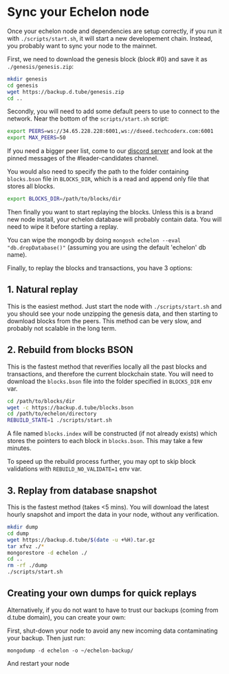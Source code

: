 # Sync your Echelon node

Once your echelon node and dependencies are setup correctly, if you run it with `./scripts/start.sh`, it will start a new developement chain. Instead, you probably want to sync your node to the mainnet.

First, we need to download the genesis block (block #0) and save it as `./genesis/genesis.zip`:
```bash
mkdir genesis
cd genesis
wget https://backup.d.tube/genesis.zip
cd ..
```

Secondly, you will need to add some default peers to use to connect to the network.
Near the bottom of the `scripts/start.sh` script:
```bash
export PEERS=ws://34.65.228.228:6001,ws://dseed.techcoderx.com:6001
export MAX_PEERS=50
```
If you need a bigger peer list, come to our [discord server](https://discord.gg/dtube) and look at the pinned messages of the #leader-candidates channel.

You would also need to specify the path to the folder containing `blocks.bson` file in `BLOCKS_DIR`, which is a read and append only file that stores all blocks.

```bash
export BLOCKS_DIR=/path/to/blocks/dir
```

Then finally you want to start replaying the blocks. Unless this is a brand new node install, your echelon database will probably contain data. You will need to wipe it before starting a replay.

You can wipe the mongodb by doing `mongosh echelon --eval "db.dropDatabase()"` (assuming you are using the default 'echelon' db name).

Finally, to replay the blocks and transactions, you have 3 options:

## 1. Natural replay
This is the easiest method. Just start the node with `./scripts/start.sh` and you should see your node unzipping the genesis data, and then starting to download blocks from the peers. This method can be very slow, and probably not scalable in the long term.

## 2. Rebuild from blocks BSON
This is the fastest method that reverifies locally all the past blocks and transactions, and therefore the current blockchain state. You will need to download the `blocks.bson` file into the folder specified in `BLOCKS_DIR` env var.

```bash
cd /path/to/blocks/dir
wget -c https://backup.d.tube/blocks.bson
cd /path/to/echelon/directory
REBUILD_STATE=1 ./scripts/start.sh
```

A file named `blocks.index` will be constructed (if not already exists) which stores the pointers to each block in `blocks.bson`. This may take a few minutes.

To speed up the rebuild process further, you may opt to skip block validations with `REBUILD_NO_VALIDATE=1` env var.

## 3. Replay from database snapshot
This is the fastest method (takes <5 mins). You will download the latest hourly snapshot and import the data in your node, without any verification.

```bash
mkdir dump
cd dump
wget https://backup.d.tube/$(date -u +%H).tar.gz
tar xfvz ./*
mongorestore -d echelon ./
cd ..
rm -rf ./dump
./scripts/start.sh
```

## Creating your own dumps for quick replays
Alternatively, if you do not want to have to trust our backups (coming from d.tube domain), you can create your own:

First, shut-down your node to avoid any new incoming data contaminating your backup. Then just run:
```
mongodump -d echelon -o ~/echelon-backup/
```
And restart your node
